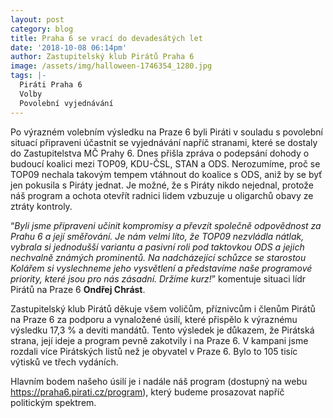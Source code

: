 ```yaml
---
layout: post
category: blog
title: Praha 6 se vrací do devadesátých let
date: '2018-10-08 06:14pm'
author: Zastupitelský klub Pirátů Praha 6
image: /assets/img/halloween-1746354_1280.jpg
tags: |-
  Piráti Praha 6
  Volby
  Povolební vyjednávání
---
```

Po výrazném volebním výsledku na Praze 6 byli Piráti v souladu s povolební situací připraveni účastnit se vyjednávání napříč stranami, které se dostaly do Zastupitelstva MČ Prahy 6. Dnes přišla zpráva o podepsání dohody o budoucí koalici mezi TOP09, KDU-ČSL, STAN a ODS. Nerozumíme, proč se TOP09 nechala takovým tempem vtáhnout do koalice s ODS, aniž by se byť jen pokusila s Piráty jednat. Je možné, že s Piráty nikdo nejednal, protože náš program a ochota otevřít radnici lidem vzbuzuje u oligarchů obavy ze ztráty kontroly. 

“_Byli jsme připraveni učinit kompromisy a převzít společně odpovědnost za Prahu 6 a její směřování. Je nám velmi líto, že TOP09 nezvládla nátlak, vybrala si jednodušší variantu a pasivní roli pod taktovkou ODS a jejich nechvalně známých prominentů. Na nadcházející schůzce se starostou Kolářem si vyslechneme jeho vysvětlení a představíme naše programové priority, které jsou pro nás zásadní. Držíme kurz!_” komentuje situaci lídr Pirátů na Praze 6 **Ondřej Chrást**.

Zastupitelský klub Pirátů děkuje všem voličům, příznivcům i členům Pirátů na Praze 6 za podporu a vynaložené úsilí, které přispělo k výraznému výsledku 17,3 % a devíti mandátů. Tento výsledek je důkazem, že Pirátská strana, její ideje a program pevně zakotvily i na Praze 6. V kampani jsme rozdali více Pirátských listů než je obyvatel v Praze 6. Bylo to 105 tisíc výtisků ve třech vydáních.

Hlavním bodem našeho úsilí je i nadále náš program (dostupný na webu <https://praha6.pirati.cz/program>), který budeme prosazovat napříč politickým spektrem.

